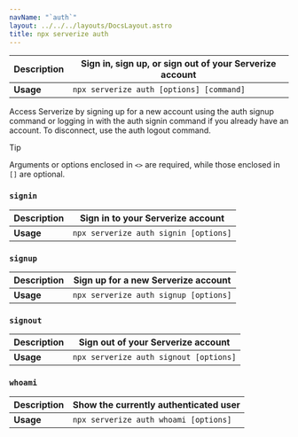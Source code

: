 ```yaml
---
navName: "`auth`"
layout: ../../../layouts/DocsLayout.astro
title: npx serverize auth
---
```



| **Description** | Sign in, sign up, or sign out of your Serverize account |
|------------------|----------------------------------|
| **Usage**        | `npx serverize auth [options] [command]` |

    
Access Serverize by signing up for a new account using the auth signup command or logging in with the auth signin command if you already have an account. To disconnect, use the auth logout command.
> [!TIP]
> Arguments or options enclosed in `<>` are required, while those enclosed in `[]` are optional.
 
### `signin`


| **Description** | Sign in to your Serverize account |
|------------------|----------------------------------|
| **Usage**        | `npx serverize auth signin [options]` |

    
### `signup`


| **Description** | Sign up for a new Serverize account |
|------------------|----------------------------------|
| **Usage**        | `npx serverize auth signup [options]` |

    
### `signout`


| **Description** | Sign out of your Serverize account |
|------------------|----------------------------------|
| **Usage**        | `npx serverize auth signout [options]` |

    
### `whoami`


| **Description** | Show the currently authenticated user |
|------------------|----------------------------------|
| **Usage**        | `npx serverize auth whoami [options]` |